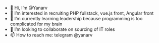 - 👋 Hi, I’m @Yanarv
- 👀 I’m interested in recruiting PHP fullstack, vue.js front, Angular front
- 🌱 I’m currently learning leadership because programming is too complicated for my brain
- 💞️ I’m looking to collaborate on sourcing of IT roles
- 📫 How to reach me: telegram @yanarv

